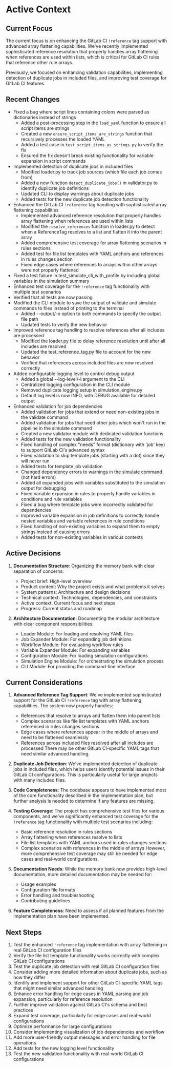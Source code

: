 # Active Context

## Current Focus
The current focus is on enhancing the GitLab CI `!reference` tag support with advanced array flattening capabilities. We've recently implemented sophisticated reference resolution that properly handles array flattening when references are used within lists, which is critical for GitLab CI rules that reference other rule arrays.

Previously, we focused on enhancing validation capabilities, implementing detection of duplicate jobs in included files, and improving test coverage for GitLab CI features.

## Recent Changes
- Fixed a bug where script lines containing colons were parsed as dictionaries instead of strings
  - Added a post-processing step in the `load_yaml` function to ensure all script items are strings
  - Created a new `ensure_script_items_are_strings` function that recursively processes the loaded YAML
  - Added a test case in `test_script_items_as_strings.py` to verify the fix
  - Ensured the fix doesn't break existing functionality for variable expansion in script commands
- Implemented detection of duplicate jobs in included files
  - Modified loader.py to track job sources (which file each job comes from)
  - Added a new function `detect_duplicate_jobs()` in validator.py to identify duplicate job definitions
  - Updated CLI to display warnings about duplicate jobs
  - Added tests for the new duplicate job detection functionality
- Enhanced the GitLab CI `!reference` tag handling with sophisticated array flattening capabilities
  - Implemented advanced reference resolution that properly handles array flattening when references are used within lists
  - Modified the `resolve_references` function in loader.py to detect when a ReferenceTag resolves to a list and flatten it into the parent array
  - Added comprehensive test coverage for array flattening scenarios in rules sections
  - Added test for file list templates with YAML anchors and references in rules changes section
  - Fixed edge cases where references to arrays within other arrays were not properly flattened
- Fixed a test failure in test_simulate_cli_with_profile by including global variables in the simulation summary
- Enhanced test coverage for the `!reference` tag functionality with multiple test scenarios
- Verified that all tests are now passing
- Modified the CLI module to save the output of validate and simulate commands to files instead of printing to the terminal
  - Added --output/-o option to both commands to specify the output file path
  - Updated tests to verify the new behavior
- Improved reference tag handling to resolve references after all includes are processed
  - Modified the loader.py file to delay reference resolution until after all includes are resolved
  - Updated the test_reference_tag.py file to account for the new behavior
  - Verified that references across included files are now resolved correctly
- Added configurable logging level to control debug output
  - Added a global --log-level/-l argument to the CLI
  - Centralized logging configuration in the CLI module
  - Removed duplicate logging setup in simulation_engine.py
  - Default log level is now INFO, with DEBUG available for detailed output
- Enhanced validation for job dependencies
  - Added validation for jobs that extend or need non-existing jobs in the validate command
  - Added validation for jobs that need other jobs which won't run in the pipeline in the simulate command
  - Created a new validator module with dedicated validation functions
  - Added tests for the new validation functionality
  - Fixed handling of complex "needs" format (dictionary with 'job' key) to support GitLab CI's advanced syntax
  - Fixed validation to skip template jobs (starting with a dot) since they will never run
  - Added tests for template job validation
  - Changed dependency errors to warnings in the simulate command (not hard errors)
  - Added all expanded jobs with variables substituted to the simulation output for debugging
  - Fixed variable expansion in rules to properly handle variables in conditions and rule variables
  - Fixed a bug where template jobs were incorrectly validated for dependencies
  - Improved variable expansion in job definitions to correctly handle nested variables and variable references in rule conditions
  - Fixed handling of non-existing variables to expand them to empty strings instead of causing errors
  - Added tests for non-existing variables in various contexts

## Active Decisions
1. **Documentation Structure**: Organizing the memory bank with clear separation of concerns:
   - Project brief: High-level overview
   - Product context: Why the project exists and what problems it solves
   - System patterns: Architecture and design decisions
   - Technical context: Technologies, dependencies, and constraints
   - Active context: Current focus and next steps
   - Progress: Current status and roadmap

2. **Architecture Documentation**: Documenting the modular architecture with clear component responsibilities:
   - Loader Module: For loading and resolving YAML files
   - Job Expander Module: For expanding job definitions
   - Workflow Module: For evaluating workflow rules
   - Variable Expander Module: For expanding variables
   - Configuration Module: For loading simulation configurations
   - Simulation Engine Module: For orchestrating the simulation process
   - CLI Module: For providing the command-line interface

## Current Considerations
1. **Advanced Reference Tag Support**: We've implemented sophisticated support for the GitLab CI `!reference` tag with array flattening capabilities. The system now properly handles:
   - References that resolve to arrays and flatten them into parent lists
   - Complex scenarios like file list templates with YAML anchors referenced in rules changes sections
   - Edge cases where references appear in the middle of arrays and need to be flattened seamlessly
   - References across included files resolved after all includes are processed
   There may be other GitLab CI-specific YAML tags that need similar advanced handling.

2. **Duplicate Job Detection**: We've implemented detection of duplicate jobs in included files, which helps users identify potential issues in their GitLab CI configurations. This is particularly useful for large projects with many included files.

2. **Code Completeness**: The codebase appears to have implemented most of the core functionality described in the implementation plan, but further analysis is needed to determine if any features are missing.

3. **Testing Coverage**: The project has comprehensive test files for various components, and we've significantly enhanced test coverage for the `!reference` tag functionality with multiple test scenarios including:
   - Basic reference resolution in rules sections
   - Array flattening when references resolve to lists
   - File list templates with YAML anchors used in rules changes sections
   - Complex scenarios with references in the middle of arrays
   However, more comprehensive test coverage may still be needed for edge cases and real-world configurations.

4. **Documentation Needs**: While the memory bank now provides high-level documentation, more detailed documentation may be needed for:
   - Usage examples
   - Configuration file formats
   - Error handling and troubleshooting
   - Contributing guidelines

5. **Feature Completeness**: Need to assess if all planned features from the implementation plan have been implemented.

## Next Steps
1. Test the enhanced `!reference` tag implementation with array flattening in real GitLab CI configuration files
2. Verify the file list template functionality works correctly with complex GitLab CI configurations
3. Test the duplicate job detection with real GitLab CI configuration files
4. Consider adding more detailed information about duplicate jobs, such as how they differ
5. Identify and implement support for other GitLab CI-specific YAML tags that might need similar advanced handling
6. Enhance error handling for edge cases in YAML parsing and job expansion, particularly for reference resolution
7. Further improve validation against GitLab CI's schema and best practices
5. Expand test coverage, particularly for edge cases and real-world configurations
6. Optimize performance for large configurations
7. Consider implementing visualization of job dependencies and workflow
8. Add more user-friendly output messages and error handling for file operations
9. Add tests for the new logging level functionality
10. Test the new validation functionality with real-world GitLab CI configurations
